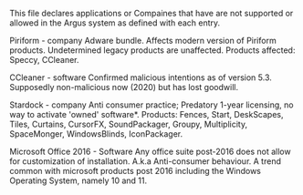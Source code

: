 This file declares applications or Compaines that have are not supported or allowed in the Argus system as defined with each entry.


Piriform - company
Adware bundle. Affects modern version of Piriform products. Undetermined legacy products are unaffected.
Products affected: Speccy, CCleaner.

CCleaner - software
Confirmed malicious intentions as of version 5.3. Supposedly non-malicious now (2020) but has lost goodwill.


Stardock - company
Anti consumer practice; Predatory 1-year licensing, no way to activate 'owned' software*.
Products: Fences, Start, DeskScapes, Tiles, Curtains, CursorFX, SoundPackager, Groupy, Multiplicity, SpaceMonger, WindowsBlinds, IconPackager.


Microsoft Office 2016 - Software
Any office suite post-2016 does not allow for customization of installation. A.k.a Anti-consumer behaviour.
A trend common with microsoft products post 2016 including the Windows Operating System, namely 10 and 11.
